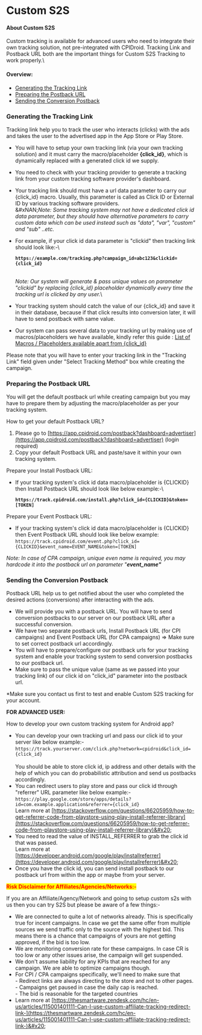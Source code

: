 # Custom S2S

#### **About Custom S2S**

Custom tracking is available for advanced users who need to integrate their own tracking solution, not pre-integrated with CPIDroid. Tracking Link and Postback URL both are the important things for Custom S2S Tracking to work properly.\


#### **Overview:**

* [Generating the Tracking Link](custom-s2s.md#h_01fedvwxkdt5pw4nb9qb6zaapb)
* [Preparing the Postback URL](custom-s2s.md#h_01fedy8x5ryvgw57e6fjtbxjwv)
* [Sending the Conversion Postback](custom-s2s.md#h_01fedy7vpts5166c9h7v07qc2x)

### Generating the Tracking Link <a href="#h_01fedvwxkdt5pw4nb9qb6zaapb" id="h_01fedvwxkdt5pw4nb9qb6zaapb"></a>

Tracking link help you to track the user who interacts (clicks) with the ads and takes the user to the advertised app in the App Store or Play Store.

* You will have to setup your own tracking link (via your own tracking solution) and it must carry the macro/placeholder **{click\_id}**, which is dynamically replaced with a generated click id we supply.
* You need to check with your tracking provider to generate a tracking link from your custom tracking software provider's dashboard.
* Your tracking link should must have a url data parameter to carry our {click\_id} macro. Usually, this parameter is called as Click ID or External ID by various tracking software providers.\
  &#xNAN;_&#x4E;ote: Some tracking system may not have a dedicated click id data parameter, but they should have alternative parameters to carry custom data which can be used instead such as "data", "var", "custom" and "sub" ..etc._
*   For example, if your click id data parameter is "clickid" then tracking link should look like:-\


    <pre><code><strong>https://example.com/tracking.php?campaign_id=abc123&#x26;clickid={click_id}
    </strong></code></pre>

    \
    _Note: Our system will generate & pass unique values on parameter "clickid" by replacing {click\_id} placeholder dynamically every time the tracking url is clicked by any user._\

* Your tracking system should catch the value of our {click\_id} and save it in their database, because if that click results into conversion later, it will have to send postback with same value.
* Our system can pass several data to your tracking url by making use of macros/placeholders we have available, kindly refer this guide : [List of Macros / Placeholders available apart from {click\_id}](https://thesmartware.zendesk.com/hc/en-us/articles/360026061891-List-of-Macros-Placeholders-available-apart-from-click-id-)&#x20;

Please note that you will have to enter your tracking link in the "Tracking Link" field given under "Select Tracking Method" box while creating the campaign.

### Preparing the Postback URL <a href="#h_01fedy8x5ryvgw57e6fjtbxjwv" id="h_01fedy8x5ryvgw57e6fjtbxjwv"></a>

You will get the default postback url while creating campaign but you may have to prepare them by adjusting the macro/placeholder as per your tracking system.

How to get your default Postback URL?

1. Please go to [https://app.cpidroid.com/postback?dashboard=advertiser](https://app.cpidroid.com/postback?dashboard=advertiser) (login required)
2. Copy your default Postback URL and paste/save it within your own tracking system.

Prepare your Install Postback URL:

*   If your tracking system's click id data macro/placeholder is {CLICKID} then Install Postback URL should look like below example:-\


    <pre><code><strong>https://track.cpidroid.com/install.php?click_id={CLICKID}&#x26;token=[TOKEN]
    </strong></code></pre>

Prepare your Event Postback URL:

* If your tracking system's click id data macro/placeholder is {CLICKID} then Event Postback URL should look like below example: \
  `https://track.cpidroid.com/event.php?click_id={CLICKID}&event_name=EVENT_NAME&token=[TOKEN]`

_Note: In case of CPA campaign, unique even name is required, you may hardcode it into the postback url on parameter "**event\_name"**_

### Sending the Conversion Postback <a href="#h_01fedy7vpts5166c9h7v07qc2x" id="h_01fedy7vpts5166c9h7v07qc2x"></a>

Postback URL help us to get notified about the user who completed the desired actions (conversions) after interacting with the ads.

* We will provide you with a postback URL. You will have to send conversion postbacks to our server on our postback URL after a successful conversion.
* We have two separate postback urls, Install Postback URL (for CPI campaigns) and Event Postback URL (for CPA campaigns) => Make sure to set correct postback url accordingly.
* You will have to prepare/configure our postback urls for your tracking system and enable your tracking system to send conversion postbacks to our postback url.
* Make sure to pass the unique value (same as we passed into your tracking link) of our click id on "click\_id" parameter into the postback url.

\*Make sure you contact us first to test and enable Custom S2S tracking for your account.

**FOR ADVANCED USER:**

How to develop your own custom tracking system for Android app?

* You can develop your own tracking url and pass our click id to your server like below example:-\
  `https://track.yourserver.com/click.php?network=cpidroid&click_id={click_id}`  \
  \
  You should be able to store click id, ip address and other details with the help of which you can do probabilistic attribution and send us postbacks accordingly.
* You can redirect users to play store and pass our click id through "referrer" URL parameter like below example:-\
  `https://play.google.com/store/apps/details?id=com.example.application&referrer={click_id}` \
  Learn more at [https://stackoverflow.com/questions/66205959/how-to-get-referrer-code-from-playstore-using-play-install-referrer-library](https://stackoverflow.com/questions/66205959/how-to-get-referrer-code-from-playstore-using-play-install-referrer-library)&#x20;
* You need to read the value of INSTALL\_REFERRER to grab the click id that was passed.\
  Learn more at [https://developer.android.com/google/play/installreferrer](https://developer.android.com/google/play/installreferrer)&#x20;
* Once you have the click id, you can send install postback to our postback url from within the app or maybe from your server.



<mark style="color:red;">**Risk Disclaimer for Affiliates/Agencies/Networks:-**</mark>

If you are an Affiliate/Agency/Network and going to setup custom s2s with us then you can try S2S but please be aware of a few things:-

* We are connected to quite a lot of networks already. This is specifically true for incent campaigns. In case we get the same offer from multiple sources we send traffic only to the source with the highest bid. This means there is a chance that campaigns of yours are not getting approved, if the bid is too low.
* We are monitoring conversion rate for these campaigns. In case CR is too low or any other issues arise, the campaign will get suspended.
* We don't assume liability for any KPIs that are reached for any campaign. We are able to optimize campaigns though.
* For CPI / CPA campaigns specifically, we'll need to make sure that\
  &#x20;\- Redirect links are always directing to the store and not to other pages.\
  &#x20;\- Campaigns get paused in case the daily cap is reached.\
  &#x20;\- The bid is reasonable for the targeted countries
* Learn more at [https://thesmartware.zendesk.com/hc/en-us/articles/115001401111-Can-I-use-custom-affiliate-tracking-redirect-link-](https://thesmartware.zendesk.com/hc/en-us/articles/115001401111-Can-I-use-custom-affiliate-tracking-redirect-link-)&#x20;


